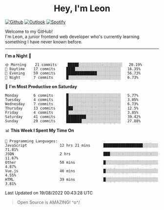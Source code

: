 <h1 align="center">Hey, I'm Leon</h1>

[![Github](https://img.shields.io/badge/-Github-000?style=flat&logo=Github&logoColor=white)](https://github.com/ooohmydawn)
[![Outlook](https://img.shields.io/badge/-Outlook-0078D4?style=flat&logo=Microsoft-Outlook&logoColor=white)](mailto:ooohmydawn@hotmail.com)
[![Spotify](https://img.shields.io/badge/-Spotify-1DB954?style=flat&logo=Spotify&logoColor=white)](https://open.spotify.com/user/tkf5c7q582tnbk7v0t9d3fsqq)
&nbsp;

Welcome to my GitHub! <br/>
I'm Leon, a junior frontend web developer who's currently learning something I have never known before.

***

<!--START_SECTION:waka-->
**I'm a Night 🦉** 

```text
🌞 Morning    21 commits     █████░░░░░░░░░░░░░░░░░░░░   20.19% 
🌆 Daytime    17 commits     ████░░░░░░░░░░░░░░░░░░░░░   16.35% 
🌃 Evening    59 commits     ██████████████░░░░░░░░░░░   56.73% 
🌙 Night      7 commits      █░░░░░░░░░░░░░░░░░░░░░░░░   6.73%

```
📅 **I'm Most Productive on Saturday** 

```text
Monday       6 commits      █░░░░░░░░░░░░░░░░░░░░░░░░   5.77% 
Tuesday      4 commits      █░░░░░░░░░░░░░░░░░░░░░░░░   3.85% 
Wednesday    7 commits      █░░░░░░░░░░░░░░░░░░░░░░░░   6.73% 
Thursday     13 commits     ███░░░░░░░░░░░░░░░░░░░░░░   12.5% 
Friday       4 commits      █░░░░░░░░░░░░░░░░░░░░░░░░   3.85% 
Saturday     41 commits     █████████░░░░░░░░░░░░░░░░   39.42% 
Sunday       29 commits     ███████░░░░░░░░░░░░░░░░░░   27.88%

```


📊 **This Week I Spent My Time On** 

```text
💬 Programming Languages: 
JavaScript               12 hrs 21 mins      ██████████████████░░░░░░░   71.81% 
JSON                     2 hrs               ███░░░░░░░░░░░░░░░░░░░░░░   11.67% 
Other                    50 mins             █░░░░░░░░░░░░░░░░░░░░░░░░   4.87% 
Vue.js                   46 mins             █░░░░░░░░░░░░░░░░░░░░░░░░   4.55% 
HTML                     39 mins             █░░░░░░░░░░░░░░░░░░░░░░░░   3.81%

```


 Last Updated on 19/08/2022 00:43:28 UTC
<!--END_SECTION:waka-->


> Open Source is AMAZING! \^o^/
